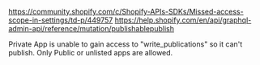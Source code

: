 https://community.shopify.com/c/Shopify-APIs-SDKs/Missed-access-scope-in-settings/td-p/449757
https://help.shopify.com/en/api/graphql-admin-api/reference/mutation/publishablepublish

Private App is unable to gain access to "write_publications" so it can't publish. Only Public or unlisted apps are allowed.
